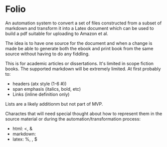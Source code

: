 # Folio

An automation system to convert a set of files constructed from a subset of markdown and transform it into a Latex document which can be used to build a pdf suitable for uploading to Amazon et al.

The idea is to have one source for the document and when a change is made be able to generate both the ebook and print book from the same source without having to do any fiddling.

This is for academic articles or dissertations.  It's limited in scope fiction books.  The supported markdown will be extremely limited.  At first probably to:

* headers (atx style (1-6 #))
* span emphasis (italics, bold, etc)
* Links (inline definition only)

Lists are a likely additionm but not part of MVP.

Charactes that will need special thought about how to represent them in the source material or during the automation/transformation process:

* html: <, &
* markdown: 
* latex: %, \, $
